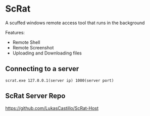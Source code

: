 # ScRat
A scuffed windows remote access tool that runs in the background

Features:
- Remote Shell
- Remote Screenshot
- Uploading and Downloading files

## Connecting to a server
`scrat.exe 127.0.0.1(server ip) 1000(server port)`

## ScRat Server Repo
https://github.com/LukasCastillo/ScRat-Host
